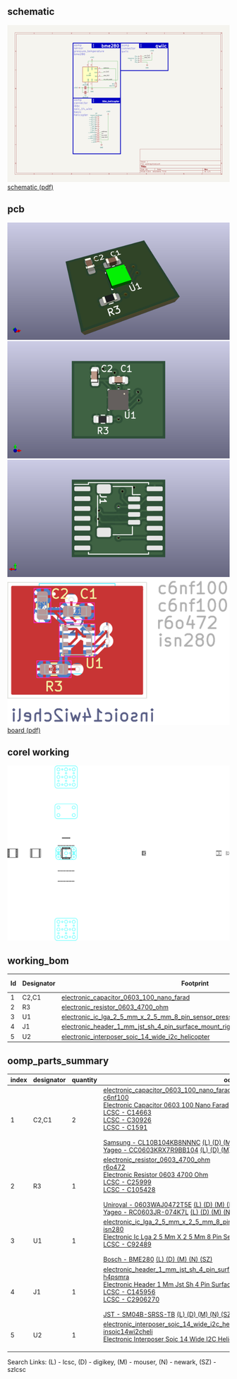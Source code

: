 # 


## schematic  
![](kicad/current_version/working/working_schematic_600.png)  
[schematic (pdf)](kicad/current_version/working/working_schematic.pdf)  

## pcb  
![](kicad/current_version/working/working_3d_600.png) 
![](kicad/current_version/working/working_3d_front_600.png)  
![](kicad/current_version/working/working_3d_back_600.png)  
![](kicad/current_version/working/working_600.png)  
[board (pdf)](kicad/current_version/working/working.pdf)  

## corel working
![](working_600.png) 

## working_bom
| Id | Designator | Footprint | Quantity | Designation | Supplier and ref |  | None | 
| --- | --- | --- | --- | --- | --- | --- | --- | 
| 1 | C2,C1 | [electronic_capacitor_0603_100_nano_farad](https://github.com/oomlout/oomlout_oomp_part_src/tree/main/parts/electronic_capacitor_0603_100_nano_farad/working) | 2 | c6nf100 |  |  | [''] | 
| 2 | R3 | [electronic_resistor_0603_4700_ohm](https://github.com/oomlout/oomlout_oomp_part_src/tree/main/parts/electronic_resistor_0603_4700_ohm/working) | 1 | r6o472 |  |  | [''] | 
| 3 | U1 | [electronic_ic_lga_2_5_mm_x_2_5_mm_8_pin_sensor_pressure_temperature_bosch_bme280](https://github.com/oomlout/oomlout_oomp_part_src/tree/main/parts/electronic_ic_lga_2_5_mm_x_2_5_mm_8_pin_sensor_pressure_temperature_bosch_bme280/working) | 1 | isn280 |  |  | [''] | 
| 4 | J1 | [electronic_header_1_mm_jst_sh_4_pin_surface_mount_right_angle](https://github.com/oomlout/oomlout_oomp_part_src/tree/main/parts/electronic_header_1_mm_jst_sh_4_pin_surface_mount_right_angle/working) | 1 | h4psmra |  |  | [''] | 
| 5 | U2 | [electronic_interposer_soic_14_wide_i2c_helicopter](https://github.com/oomlout/oomlout_oomp_part_src/tree/main/parts/electronic_interposer_soic_14_wide_i2c_helicopter/working) | 1 | insoic14wi2cheli |  |  | [''] | 



## oomp_parts_summary
| index | designator | quantity | oomp_id | 
| --- | --- | --- | --- | 
| 1 | C2,C1 | 2 | [electronic_capacitor_0603_100_nano_farad](https://github.com/oomlout/oomlout_oomp_part_src/tree/main/parts/electronic_capacitor_0603_100_nano_farad/working)<br>[c6nf100](https://github.com/oomlout/oomlout_oomp_part_src/tree/main/parts/electronic_capacitor_0603_100_nano_farad/working)<br>[Electronic Capacitor 0603 100 Nano Farad](https://github.com/oomlout/oomlout_oomp_part_src/tree/main/parts/electronic_capacitor_0603_100_nano_farad/working)<br>[LCSC - C14663<br>](https://lcsc.com/product-detail/C14663.html)[LCSC - C30926<br>](https://lcsc.com/product-detail/C30926.html)[LCSC - C1591<br>](https://lcsc.com/product-detail/C1591.html)<br>[Samsung - CL10B104KB8NNNC](https://product.samsungsem.com/mlcc/CL10B104KB8NNN.do) [(L)  ](https://www.lcsc.com/search?q=CL10B104KB8NNNC)[(D)  ](https://www.digikey.com/en/products?keywords=CL10B104KB8NNNC)[(M)  ](https://www.mouser.com/Search/Refine?Keyword=CL10B104KB8NNNC)[(N)  ](https://www.newark.com/search?st=CL10B104KB8NNNC)[(SZ)  ](https://so.szlcsc.com/global.html?k=CL10B104KB8NNNC)<br>[Yageo - CC0603KRX7R9BB104](https://www.yageo.com/en/Chart/Download/pdf/CC0603KRX7R9BB104) [(L)  ](https://www.lcsc.com/search?q=CC0603KRX7R9BB104)[(D)  ](https://www.digikey.com/en/products?keywords=CC0603KRX7R9BB104)[(M)  ](https://www.mouser.com/Search/Refine?Keyword=CC0603KRX7R9BB104)[(N)  ](https://www.newark.com/search?st=CC0603KRX7R9BB104)[(SZ)  ](https://so.szlcsc.com/global.html?k=CC0603KRX7R9BB104)<br> | 
| 2 | R3 | 1 | [electronic_resistor_0603_4700_ohm](https://github.com/oomlout/oomlout_oomp_part_src/tree/main/parts/electronic_resistor_0603_4700_ohm/working)<br>[r6o472](https://github.com/oomlout/oomlout_oomp_part_src/tree/main/parts/electronic_resistor_0603_4700_ohm/working)<br>[Electronic Resistor 0603 4700 Ohm](https://github.com/oomlout/oomlout_oomp_part_src/tree/main/parts/electronic_resistor_0603_4700_ohm/working)<br>[LCSC - C25999<br>](https://lcsc.com/product-detail/C25999.html)[LCSC - C105428<br>](https://lcsc.com/product-detail/C105428.html)<br>[Uniroyal - 0603WAJ0472T5E]() [(L)  ](https://www.lcsc.com/search?q=0603WAJ0472T5E)[(D)  ](https://www.digikey.com/en/products?keywords=0603WAJ0472T5E)[(M)  ](https://www.mouser.com/Search/Refine?Keyword=0603WAJ0472T5E)[(N)  ](https://www.newark.com/search?st=0603WAJ0472T5E)[(SZ)  ](https://so.szlcsc.com/global.html?k=0603WAJ0472T5E)<br>[Yageo - RC0603JR-074K7L](https://www.yageo.com/en/Chart/Download/pdf/RC0603JR-074K7L) [(L)  ](https://www.lcsc.com/search?q=RC0603JR-074K7L)[(D)  ](https://www.digikey.com/en/products?keywords=RC0603JR-074K7L)[(M)  ](https://www.mouser.com/Search/Refine?Keyword=RC0603JR-074K7L)[(N)  ](https://www.newark.com/search?st=RC0603JR-074K7L)[(SZ)  ](https://so.szlcsc.com/global.html?k=RC0603JR-074K7L)<br> | 
| 3 | U1 | 1 | [electronic_ic_lga_2_5_mm_x_2_5_mm_8_pin_sensor_pressure_temperature_bosch_bme280](https://github.com/oomlout/oomlout_oomp_part_src/tree/main/parts/electronic_ic_lga_2_5_mm_x_2_5_mm_8_pin_sensor_pressure_temperature_bosch_bme280/working)<br>[isn280](https://github.com/oomlout/oomlout_oomp_part_src/tree/main/parts/electronic_ic_lga_2_5_mm_x_2_5_mm_8_pin_sensor_pressure_temperature_bosch_bme280/working)<br>[Electronic Ic Lga 2 5 Mm X 2 5 Mm 8 Pin Sensor Pressure Temperature Bosch Bme280](https://github.com/oomlout/oomlout_oomp_part_src/tree/main/parts/electronic_ic_lga_2_5_mm_x_2_5_mm_8_pin_sensor_pressure_temperature_bosch_bme280/working)<br>[LCSC - C92489<br>](https://lcsc.com/product-detail/C92489.html)<br>[Bosch - BME280](https://www.sensortek.com.tw/index.php/en/products/mems-sensor/) [(L)  ](https://www.lcsc.com/search?q=BME280)[(D)  ](https://www.digikey.com/en/products?keywords=BME280)[(M)  ](https://www.mouser.com/Search/Refine?Keyword=BME280)[(N)  ](https://www.newark.com/search?st=BME280)[(SZ)  ](https://so.szlcsc.com/global.html?k=BME280)<br> | 
| 4 | J1 | 1 | [electronic_header_1_mm_jst_sh_4_pin_surface_mount_right_angle](https://github.com/oomlout/oomlout_oomp_part_src/tree/main/parts/electronic_header_1_mm_jst_sh_4_pin_surface_mount_right_angle/working)<br>[h4psmra](https://github.com/oomlout/oomlout_oomp_part_src/tree/main/parts/electronic_header_1_mm_jst_sh_4_pin_surface_mount_right_angle/working)<br>[Electronic Header 1 Mm Jst Sh 4 Pin Surface Mount Right Angle](https://github.com/oomlout/oomlout_oomp_part_src/tree/main/parts/electronic_header_1_mm_jst_sh_4_pin_surface_mount_right_angle/working)<br>[LCSC - C145956<br>](https://lcsc.com/product-detail/C145956.html)[LCSC - C2906270<br>](https://lcsc.com/product-detail/C2906270.html)<br>[JST - SM04B-SRSS-TB](https://www.jst-mfg.com/product/index.php?series=231) [(L)  ](https://www.lcsc.com/search?q=SM04B-SRSS-TB)[(D)  ](https://www.digikey.com/en/products?keywords=SM04B-SRSS-TB)[(M)  ](https://www.mouser.com/Search/Refine?Keyword=SM04B-SRSS-TB)[(N)  ](https://www.newark.com/search?st=SM04B-SRSS-TB)[(SZ)  ](https://so.szlcsc.com/global.html?k=SM04B-SRSS-TB)<br> | 
| 5 | U2 | 1 | [electronic_interposer_soic_14_wide_i2c_helicopter](https://github.com/oomlout/oomlout_oomp_part_src/tree/main/parts/electronic_interposer_soic_14_wide_i2c_helicopter/working)<br>[insoic14wi2cheli](https://github.com/oomlout/oomlout_oomp_part_src/tree/main/parts/electronic_interposer_soic_14_wide_i2c_helicopter/working)<br>[Electronic Interposer Soic 14 Wide I2C Helicopter](https://github.com/oomlout/oomlout_oomp_part_src/tree/main/parts/electronic_interposer_soic_14_wide_i2c_helicopter/working)<br><br> | 

Search Links: (L) - lcsc, (D) - digikey, (M) - mouser, (N) - newark, (SZ) - szlcsc

